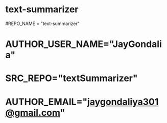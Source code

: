 # text-summarizer

#REPO_NAME = "text-summarizer"
# AUTHOR_USER_NAME="JayGondalia"
# SRC_REPO="textSummarizer"        
# AUTHOR_EMAIL="jaygondaliya301@gmail.com"
